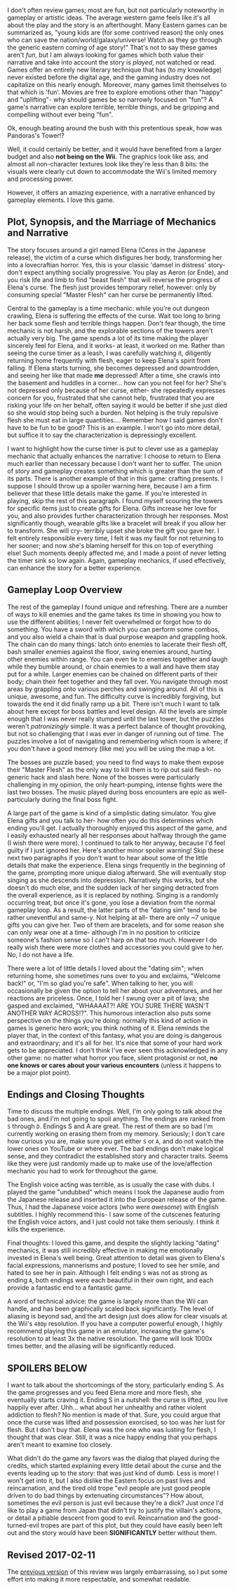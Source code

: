 I don't often review games; most are fun, but not particularly noteworthy in gameplay or artistic ideas. The average western game feels like it's all about the play and the story is an afterthought. Many Eastern games can be summarized as, "young kids are (for some contrived reason) the only ones who can save the nation/world/galaxy/universe! Watch as they go through the generic eastern coming of age story!" That's not to say these games aren't _fun_, but I am always looking for games which both value their narrative and take into account the story is _played_, not watched or read. Games offer an entirely new literary technique that has (to my knowledge) never existed before the digital age, and the gaming industry does not capitalize on this nearly enough. Moreover, many games limit themselves to that which is 'fun'. Movies are free to explore emotions other than "happy" and "uplifting"- why should games be so narrowly focused on "fun"? A game's narrative can explore terrible, terrible things, and be gripping and compelling without ever being "fun".

<!-- more -->

Ok, enough beating around the bush with this pretentious speak, how was Pandoras's Tower!?

Well, it could certainly be better, and it would have benefited from a larger budget and also **not being on the Wii**. The graphics look like ass, and almost all non-character textures look like they're less than 8 bits: the visuals were clearly cut down to accommodate the Wii's limited memory and processing power.

However, it offers an amazing experience, with a narrative enhanced by gameplay elements. I love this game.

## Plot, Synopsis, and the Marriage of Mechanics and Narrative

The story focuses around a girl named Elena (Ceres in the Japanese release), the victim of a curse which disfigures her body, transforming her into a lovecraftian horror. Yes, this is your classic 'damsel in distress' story- don't expect anything socially progressive. You play as Aeron (or Ende), and you risk life and limb to find "beast flesh" that will reverse the progress of Elena's curse. The flesh just provides temporary relief, however: only by consuming special "Master Flesh" can her curse be permanently lifted.

Central to the gameplay is a time mechanic: while you're out dungeon crawling, Elena is suffering the effects of the curse. Wait too long to bring her back some flesh and terrible things happen. Don't fear though, the time mechanic is not harsh, and the explorable sections of the towers aren't actually very big. The game spends a lot of its time making the player sincerely feel for Elena, and it works- at least, it worked on me. Rather than seeing the curse timer as a leash, I was carefully watching it, diligently returning home frequently with flesh, eager to keep Elena's spirit from falling. If Elena starts turning, she becomes depressed and downtrodden, and seeing her like that made **me** depressed! After a time, she crawls into the basement and huddles in a corner... how can you not feel for her? She's not depressed only because of her curse, either- she repeatedly expresses concern for you, frustrated that she cannot help, frustrated that you are risking your life on her behalf, often saying it would be better if she just died so she would stop being such a burden. Not helping is the truly repulsive flesh she must eat in large quantities.... Remember how I said games don't have to be fun to be good? This is an example. I won't go into more detail, but suffice it to say the characterization is depressingly excellent.

I want to highlight how the curse timer is put to clever use as a gameplay mechanic that actually enhances the narrative: I choose to return to Elena much earlier than necessary because I don't want her to suffer. The union of story and gameplay creates something which is greater than the sum of its parts. There is another example of that in this game: crafting presents. I suppose I should throw up a spoiler warning here, because I am a firm believer that these little details make the game. If you're interested in playing, skip the rest of this paragraph. I found myself scouring the towers for specific items just to create gifts for Elena. Gifts increase her love for you, and also provides further characterization through her responses. Most significantly though, wearable gifts like a bracelet will break if you allow her to transform. She will cry- terribly upset she broke the gift you gave her. I felt entirely responsible every time, I felt it was my fault for not returning to her sooner; and now she's blaming herself for this on top of everything else! Such moments deeply affected me, and I made a point of never letting the timer sink so low again. Again, gameplay mechanics, if used effectively, can enhance the story for a better experience.

## Gameplay Loop Overview

The rest of the gameplay I found unique and refreshing. There are a number of ways to kill enemies and the game takes its time in showing you how to use the different abilities; I never felt overwhelmed or forgot how to do something. You have a sword with which you can perform some combos, and you also wield a chain that is dual purpose weapon and grappling hook. The chain can do many things: latch onto enemies to lacerate their flesh off, bash smaller enemies against the floor, swing enemies around, hurting other enemies within range. You can even tie to enemies together and laugh while they bumble around, or chain enemies to a wall and have them stay put for a while. Larger enemies can be chained on different parts of their body; chain their feet together and they fall over. You navigate through most areas by grappling onto various perches and swinging around. All of this is unique, awesome, and fun. The difficulty curve is incredibly forgiving, but towards the end it did finally ramp up a bit. There isn't much I want to talk about here except for boss battles and level design. All the levels are simple enough that I was never really stumped until the last tower, but the puzzles weren't _patronizingly_ simple. It was a perfect balance of thought provoking, but not so challenging that I was ever in danger of running out of time. The puzzles involve a lot of navigating and remembering which room is where; if you don't have a good memory (like me) you will be using the map a lot.

The bosses are puzzle based; you need to find ways to make them expose their "Master Flesh" as the only way to kill them is to rip out said flesh- no generic hack and slash here. None of the bosses were particularly challenging in my opinion, the only heart-pumping, intense fights were the last two bosses. The music played during boss encounters are epic as well- particularly during the final boss fight.

A large part of the game is kind of a simplistic dating simulator. You give Elena gifts and you talk to her- how often you do this determines which ending you'll get. I actually thoroughly enjoyed this aspect of the game, and I easily exhausted nearly all her responses about halfway through the game (I wish there were more). I continued to talk to her anyway, because I'd feel guilty if I just ignored her. Here's another minor spoiler warning! Skip these next two paragraphs if you don't want to hear about some of the little details that make the experience. Elena sings frequently in the beginning of the game, prompting more unique dialog afterward. She will eventually stop singing as she descends into depression. Narratively this works, but she doesn't do much else, and the sudden lack of her singing detracted from the overall experience, as it is replaced by nothing. Singing is a randomly occurring treat, but once it's gone, you lose a deviation from the normal gameplay loop. As a result, the latter parts of the "dating sim" tend to be rather uneventful and same-y. Not helping at all- there are only ~7 unique gifts you can give her. Two of them are bracelets, and for some reason she can only wear one at a time- although I'm in no position to criticize someone's fashion sense so I can't harp on that too much. However I do really wish there were more clothes and accessories you could give to her. No, I do not have a life.

There were a lot of little details I loved about the "dating sim"; when returning home, she sometimes runs over to you and exclaims, "Welcome back!" or, "I'm so glad you're safe". When talking to her, you will occasionally be given the option to tell her about your adventures, and her reactions are priceless. Once, I told her I swung over a pit of lava; she gasped and exclaimed, "WHAAAAT?! ARE YOU SURE THERE WASN'T ANOTHER WAY ACROSS!?". This humorous interaction also puts some perspective on the things you're doing: normally this kind of action in games is generic hero work; you think nothing of it. Elena reminds the player that, in the context of this fantasy, what you are doing is dangerous and extraordinary; and it's all for her. It's nice that some of your hard work gets to be appreciated. I don't think I've ever seen this acknowledged in any other game: no matter what horror you face, silent protagonist or not, **no one knows or cares about your various encounters** (unless it happens to be a major plot point).

## Endings and Closing Thoughts

Time to discuss the multiple endings. Well, I'm only going to talk about the bad ones, and I'm not going to spoil anything. The endings are ranked from `S` through `D`. Endings S and A are great. The rest of them are so bad I'm currently working on erasing them from my memory. Seriously; I don't care how curious you are, make sure you get either `S` or `A`, and do not watch the lower ones on YouTube or where ever. The bad endings don't make logical sense, and they contradict the established story and character traits. Seems like they were just randomly made up to make use of the love/affection mechanic you had to work for throughout the game.

The English voice acting was terrible, as is usually the case with dubs. I played the game "undubbed" which means I took the Japanese audio from the Japanese release and inserted it into the European release of the game. Thus, I had the Japanese voice actors (who were _awesome_) with English subtitles. I highly recommend this- I saw some of the cutscenes featuring the English voice actors, and I just could not take them seriously. I think it kills the experience.

Final thoughts: I loved this game, and despite the slightly lacking "dating" mechanics, it was still incredibly effective in making me emotionally invested in Elena's well being. Great attention to detail was given to Elena's facial expressions, mannerisms and posture; I loved to see her smile, and hated to see her in pain. Although I felt ending `S` was not as strong as ending `A`, both endings were each beautiful in their own right, and each provide a fantastic end to a fantastic game.

A word of technical advice: the game is largely more than the Wii can handle, and has been graphically scaled back significantly. The level of aliasing is beyond sad, and the art design just does allow for clear visuals at the Wii's `480p` resolution. If you have a computer powerful enough, I highly recommend playing this game in an emulator, increasing the game's resolution to at least 3x the native resolution. The game will look 1000x times better, and the aliasing will be significantly reduced.

## SPOILERS BELOW

I want to talk about the shortcomings of the story, particularly ending S. As the game progresses and you feed Elena more and more flesh, she eventually starts craving it. Ending S in a nutshell: the curse is lifted, you live happily ever after. Uhh... what about her unhealthy and rather violent addiction to flesh? No mention is made of that. Sure, you could argue that once the curse was lifted and possession exorcised, so too was her lust for flesh. But I don't buy that. Elena was the one who was lusting for flesh, I thought that was clear. Still, it was a nice happy ending that you perhaps aren't meant to examine too closely.

What didn't do the game any favors was the dialog that played during the credits, which started explaining every little detail about the curse and the events leading up to the story: that was just kind of dumb. Less is more! I won't get into it, but I also dislike the Eastern focus on past lives and reincarnation, and the tired old trope "evil people are just good people driven to do bad things by extenuating circumstances"? How about, sometimes the evil person is just evil because they're a dick? Just _once_ I'd like to play a game from Japan that didn't try to justify the villain's actions, or detail a pitiable descent from good to evil. Reincarnation and the good-turned-evil tropes are part of this plot, but they could have easily been left out and the story would have been **SIGNIFICANTLY** better without them.

## Revised 2017-02-11

The [previous version](https://github.com/Link-Satonaka/blog/blob/09ca553a05ca4347df7af5dc50a85441f5848d25/2015-03-02.1%20Pandora%E2%80%99s%20Tower%20%5BReview%5D.md) of this review was largely embarrassing, so I put some effort into making it more respectable, and somewhat readable.
